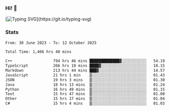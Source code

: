 ### Hi!  👋

[![Typing SVG](https://readme-typing-svg.herokuapp.com?font=Fira+Code&pause=1000&width=435&lines=Hello!+I'm+Texiwustion.)](https://git.io/typing-svg)

### Stats

<!--START_SECTION:waka-->

```txt
From: 30 June 2023 - To: 12 October 2025

Total Time: 1,466 hrs 40 mins

C++                  794 hrs 46 mins █████████████▓░░░░░░░░░░░   54.19 %
TypeScript           266 hrs 10 mins ████▓░░░░░░░░░░░░░░░░░░░░   18.15 %
Markdown             213 hrs 44 mins ███▓░░░░░░░░░░░░░░░░░░░░░   14.57 %
JavaScript           21 hrs 1 min    ▒░░░░░░░░░░░░░░░░░░░░░░░░   01.43 %
JSON                 19 hrs 3 mins   ▒░░░░░░░░░░░░░░░░░░░░░░░░   01.30 %
Java                 18 hrs 13 mins  ▒░░░░░░░░░░░░░░░░░░░░░░░░   01.24 %
Python               16 hrs 49 mins  ▒░░░░░░░░░░░░░░░░░░░░░░░░   01.15 %
Text                 15 hrs 47 mins  ▒░░░░░░░░░░░░░░░░░░░░░░░░   01.08 %
Other                15 hrs 17 mins  ▒░░░░░░░░░░░░░░░░░░░░░░░░   01.04 %
C#                   15 hrs 4 mins   ▒░░░░░░░░░░░░░░░░░░░░░░░░   01.03 %
```

<!--END_SECTION:waka-->
